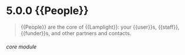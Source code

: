 # 5.0.0    {{People}}

> {{People}} are the core of {{Lamplight}}: your {{user}}s, {{staff}}, {{funder}}s, and other partners and contacts. 

 

###### core module


